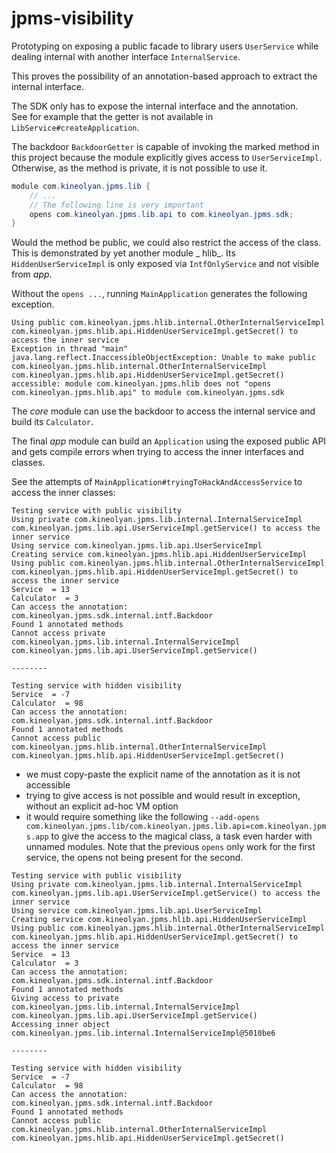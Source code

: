 # jpms-visibility

Prototyping on exposing a public facade to library users `UserService` while dealing internal with another
interface `InternalService`.

This proves the possibility of an annotation-based approach to extract the internal interface.

The SDK only has to expose the internal interface and the annotation.<br>
See for example that the getter is not available in `LibService#createApplication`.

The backdoor `BackdoorGetter` is capable of invoking the marked method in this project because the module explicitly
gives access to `UserServiceImpl`. Otherwise, as the method is private, it is not possible to use it.

```java
module com.kineolyan.jpms.lib {
    // ... 
    // The following line is very important
    opens com.kineolyan.jpms.lib.api to com.kineolyan.jpms.sdk;
}
```

Would the method be public, we could also restrict the access of the class. This is demonstrated by yet another module _
hlib_. Its `HiddenUserServiceImpl` is only exposed via `IntfOnlyService` and
not visible from _app_.

Without the `opens ...`, running `MainApplication` generates the following exception.

```
Using public com.kineolyan.jpms.hlib.internal.OtherInternalServiceImpl com.kineolyan.jpms.hlib.api.HiddenUserServiceImpl.getSecret() to access the inner service
Exception in thread "main" java.lang.reflect.InaccessibleObjectException: Unable to make public com.kineolyan.jpms.hlib.internal.OtherInternalServiceImpl com.kineolyan.jpms.hlib.api.HiddenUserServiceImpl.getSecret() accessible: module com.kineolyan.jpms.hlib does not "opens com.kineolyan.jpms.hlib.api" to module com.kineolyan.jpms.sdk
```

The _core_ module can use the backdoor to access the internal service and build its `Calculator`.

The final _app_ module can build an `Application` using the exposed public API and gets compile errors when trying to
access the inner interfaces and classes.

See the attempts of `MainApplication#tryingToHackAndAccessService` to access the inner classes:

```
Testing service with public visibility
Using private com.kineolyan.jpms.lib.internal.InternalServiceImpl com.kineolyan.jpms.lib.api.UserServiceImpl.getService() to access the inner service
Using service com.kineolyan.jpms.lib.api.UserServiceImpl
Creating service com.kineolyan.jpms.hlib.api.HiddenUserServiceImpl
Using public com.kineolyan.jpms.hlib.internal.OtherInternalServiceImpl com.kineolyan.jpms.hlib.api.HiddenUserServiceImpl.getSecret() to access the inner service
Service  = 13
Calculator  = 3
Can access the annotation: com.kineolyan.jpms.sdk.internal.intf.Backdoor
Found 1 annotated methods
Cannot access private com.kineolyan.jpms.lib.internal.InternalServiceImpl com.kineolyan.jpms.lib.api.UserServiceImpl.getService()

--------

Testing service with hidden visibility
Service  = -7
Calculator  = 98
Can access the annotation: com.kineolyan.jpms.sdk.internal.intf.Backdoor
Found 1 annotated methods
Cannot access public com.kineolyan.jpms.hlib.internal.OtherInternalServiceImpl com.kineolyan.jpms.hlib.api.HiddenUserServiceImpl.getSecret()
```

- we must copy-paste the explicit name of the annotation as it is not accessible
- trying to give access is not possible and would result in exception, without an explicit ad-hoc VM option
- it would require something like the
  following `--add-opens com.kineolyan.jpms.lib/com.kineolyan.jpms.lib.api=com.kineolyan.jpms.app` to give the access to
  the magical class, a task even harder with unnamed modules. Note that the previous `opens` only work for the first service, the opens not being present for the second.

```
Testing service with public visibility
Using private com.kineolyan.jpms.lib.internal.InternalServiceImpl com.kineolyan.jpms.lib.api.UserServiceImpl.getService() to access the inner service
Using service com.kineolyan.jpms.lib.api.UserServiceImpl
Creating service com.kineolyan.jpms.hlib.api.HiddenUserServiceImpl
Using public com.kineolyan.jpms.hlib.internal.OtherInternalServiceImpl com.kineolyan.jpms.hlib.api.HiddenUserServiceImpl.getSecret() to access the inner service
Service  = 13
Calculator  = 3
Can access the annotation: com.kineolyan.jpms.sdk.internal.intf.Backdoor
Found 1 annotated methods
Giving access to private com.kineolyan.jpms.lib.internal.InternalServiceImpl com.kineolyan.jpms.lib.api.UserServiceImpl.getService()
Accessing inner object com.kineolyan.jpms.lib.internal.InternalServiceImpl@5010be6

--------

Testing service with hidden visibility
Service  = -7
Calculator  = 98
Can access the annotation: com.kineolyan.jpms.sdk.internal.intf.Backdoor
Found 1 annotated methods
Cannot access public com.kineolyan.jpms.hlib.internal.OtherInternalServiceImpl com.kineolyan.jpms.hlib.api.HiddenUserServiceImpl.getSecret()
```